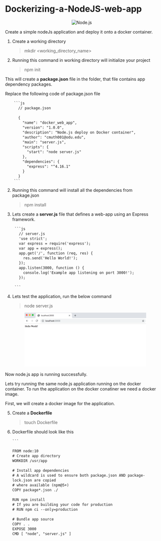# Dockerizing-a-NodeJS-web-app
<p align="center">
    <img
      alt="Node.js"
      src="https://nodejs.org/static/images/logo-light.svg"
      width="400"
    />
</p>

Create a simple nodeJs application and deploy it onto a docker container.
1. Create a working directory
    > mkdir <working_directory_name>
  
2. Running this command in working directory will initialize your project
    > npm init
  
This will create a **package.json** file in the folder, that file contains app dependency packages.

Replace the following code of package.json file 

        ```js
          // package.json

          {
            "name": "docker_web_app",
            "version": "1.0.0",
            "description": "Node.js deploy on Docker container",
            "author": "cmuth001@odu.edu",
            "main": "server.js",
            "scripts": {
              "start": "node server.js"
            },
            "dependencies": {
              "express": "^4.16.1"
            }
          }
        ```
  2. Running this command will install all the dependencies from package.json 
        > npm install
  3. Lets create a **server.js** file that defines a web-app using an Express framework.
  
          ```js
            // server.js
            'use strict';
            var express = require('express');
            var app = express();
            app.get('/', function (req, res) {
              res.send('Hello World!');
            });
            app.listen(3000, function () {
              console.log('Example app listening on port 3000!');
            });

          ```
  4. Lets test the application, run the below command
  
        > node server.js
  
      <p align="center">
        <img
          alt="Node.js"
          src="image1.png"
          width="400"
        />
      </p>
      
   Now node.js app is running successfully.
   
   Lets try running the same node.js application running on the docker container. To run the application on the docker conatiner we need a docker image. 
   
   First, we will create a docker image for the application.
   
 5. Create a **Dockerfile**
    > touch Dockerfile
 6. Dockerfile should look like this
 
        ```

        FROM node:10
        # Create app directory
        WORKDIR /usr/app

        # Install app dependencies
        # A wildcard is used to ensure both package.json AND package-lock.json are copied
        # where available (npm@5+)
        COPY package*.json ./

        RUN npm install
        # If you are building your code for production
        # RUN npm ci --only=production

        # Bundle app source
        COPY . .
        EXPOSE 3000
        CMD [ "node", "server.js" ]
            
       ```

